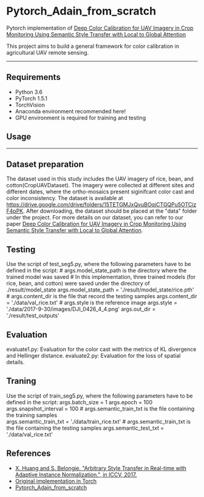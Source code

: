 # Pytorch_Adain_from_scratch
Pytorch implementation of [Deep Color Calibration for UAV Imagery in Crop Monitoring Using Semantic Style Transfer with Local to Global Attention](https://www.sciencedirect.com/science/article/pii/S030324342100297X)

This project aims to build a general framework for color calibration in agricultural UAV remote sensing.

------

## Requirements

- Python 3.6
- PyTorch 1.5.1
- TorchVision
- Anaconda environment recommended here!
- GPU environment is required for training and testing


## Usage
------
## Dataset preparation
The dataset used in this study includes the UAV imagery of rice, bean, and cotton(CropUAVDataset). The imagery were collected at different sites and different dates, where the ortho-mosaics present siginifcant color cast and color inconsistency. The dataset is available at https://drive.google.com/drive/folders/15TETGMJxQvuBOqjCTGQPu5OTCizF4pPK.
After downloading, the dataset should be placed at the "data" folder under the project.
For more details on our dataset, you can refer to our paper [Deep Color Calibration for UAV Imagery in Crop Monitoring Using Semantic Style Transfer with Local to Global Attention](https://www.sciencedirect.com/science/article/pii/S030324342100297X).


## Testing
Use the script of test_seg5.py, where the following parameters have to be defined in the script:
    # args.model_state_path is the directory where the trained model was saved
    # In this implementation, three trained models (for rice, bean, and cotton) were saved under the directory of ./result/model_state
    args.model_state_path = './result/model_state/rice.pth'
    # args.content_dir is the file that record the testing samples
    args.content_dir = './data/val_rice.txt'
    # args.style is the reference image
    args.style = './data/2017-9-30/images/DJI_0426_4_4.png'
    args.out_dir = './result/test_outputs'


## Evaluation
evaluate1.py: Evaluation for the color cast with the metrics of KL divergence and Hellinger distance.
evaluate2.py: Evaluation for the loss of spatial details.


## Traning
Use the script of train_seg5.py, where the following parameters have to be defined in the script:
    args.batch_size = 1
    args.epoch = 100 
    args.snapshot_interval = 100
    # args.semantic_train_txt is the file containing the training samples	
    args.semantic_train_txt = './data/train_rice.txt'
    # args.semantic_train_txt is the file containing the testing samples
    args.semantic_test_txt = './data/val_rice.txt'


## References
- [X. Huang and S. Belongie. "Arbitrary Style Transfer in Real-time with Adaptive Instance Normalization.", in ICCV, 2017.](http://openaccess.thecvf.com/content_ICCV_2017/papers/Huang_Arbitrary_Style_Transfer_ICCV_2017_paper.pdf)
- [Original implementation in Torch](https://github.com/xunhuang1995/AdaIN-style)
- [Pytorch_Adain_from_scratch](https://github.com/irasin/Pytorch_AdaIN) 

